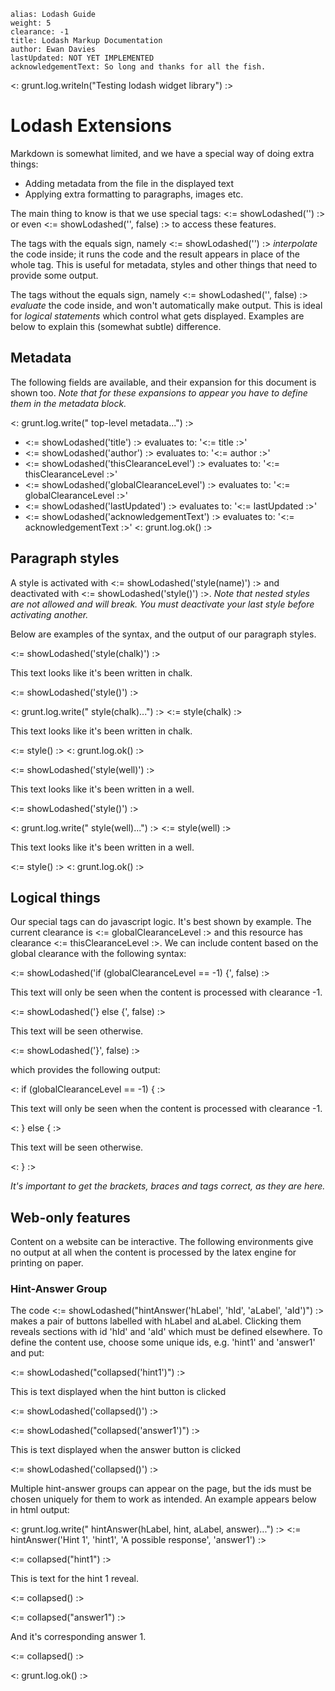 ````
alias: Lodash Guide
weight: 5
clearance: -1
title: Lodash Markup Documentation
author: Ewan Davies
lastUpdated: NOT YET IMPLEMENTED
acknowledgementText: So long and thanks for all the fish.

````

<: grunt.log.writeln("Testing lodash widget library") :>

# Lodash Extensions

Markdown is somewhat limited, and we have a special way of doing extra things:

- Adding metadata from the file in the displayed text
- Applying extra formatting to paragraphs, images etc.

The main thing to know is that we use special tags: <:= showLodashed('') :> or
even <:= showLodashed('', false) :> to access these features.

The tags with the equals sign, namely <:= showLodashed('') :> _interpolate_ 
the code inside; it runs the code and the result appears in place of the whole 
tag. This is useful for metadata, styles and other things that need to provide
some output.

The tags without the equals sign, namely <:= showLodashed('', false) :> 
_evaluate_ the code inside, and won't automatically make output. This is ideal
for _logical statements_ which control what gets displayed. Examples are below
to explain this (somewhat subtle) difference.

## Metadata

The following fields are available, and their expansion for this document is
shown too. _Note that for these expansions to appear you have to define them
in the metadata block._

<: grunt.log.write("  top-level metadata...") :>
- <:= showLodashed('title') :> evaluates to: '<:= title :>'
- <:= showLodashed('author') :> evaluates to: '<:= author :>'
- <:= showLodashed('thisClearanceLevel') :> evaluates to: '<:= thisClearanceLevel :>'
- <:= showLodashed('globalClearanceLevel') :> evaluates to: '<:= globalClearanceLevel :>'
- <:= showLodashed('lastUpdated') :> evaluates to: '<:= lastUpdated :>'
- <:= showLodashed('acknowledgementText') :> evaluates to: '<:= acknowledgementText :>'
<: grunt.log.ok() :>

## Paragraph styles

A style is activated with <:= showLodashed('style(name)') :> and deactivated 
with <:= showLodashed('style()') :>. _Note that nested styles are not allowed and
will break. You must deactivate your last style before activating another._

Below are examples of the syntax, and the output of our paragraph styles.

<:= showLodashed('style(chalk)') :>

This text looks like it's been written in chalk.

<:= showLodashed('style()') :>

<: grunt.log.write("  style(chalk)...") :>
<:= style(chalk) :>

This text looks like it's been written in chalk.

<:= style() :>
<: grunt.log.ok() :>

<:= showLodashed('style(well)') :>

This text looks like it's been written in a well.

<:= showLodashed('style()') :>

<: grunt.log.write("  style(well)...") :>
<:= style(well) :>

This text looks like it's been written in a well.

<:= style() :>
<: grunt.log.ok() :>

## Logical things

Our special tags can do javascript logic. It's best shown by example. The
current clearance is <:= globalClearanceLevel :> and this resource has 
clearance <:= thisClearanceLevel :>. We can include content based on the
global clearance with the following syntax:

<:= showLodashed('if (globalClearanceLevel == -1) {', false) :>

This text will only be seen when the content is processed with clearance -1.

<:= showLodashed('} else {', false) :>

This text will be seen otherwise.

<:= showLodashed('}', false) :>

which provides the following output:

<: if (globalClearanceLevel == -1) { :>

This text will only be seen when the content is processed with clearance -1.

<: } else { :>

This text will be seen otherwise.

<: } :>

_It's important to get the brackets, braces and tags correct, as they are
here._

## Web-only features

Content on a website can be interactive. The following environments give no
output at all when the content is processed by the latex engine for printing
on paper.

### Hint-Answer Group

The code <:= showLodashed("hintAnswer('hLabel', 'hId', 'aLabel', 'aId')") :> 
makes a pair of buttons labelled with hLabel and aLabel. Clicking them reveals
sections with id 'hId' and 'aId' which must be defined elsewhere. To define the
content use, choose some unique ids, e.g. 'hint1' and 'answer1' and put:

<:= showLodashed("collapsed('hint1')") :>

This is text displayed when the hint button is clicked

<:= showLodashed('collapsed()') :>

<:= showLodashed("collapsed('answer1')") :>

This is text displayed when the answer button is clicked

<:= showLodashed('collapsed()') :>

Multiple hint-answer groups can appear on the page, but the ids must be chosen
uniquely for them to work as intended. An example appears below in html output:

<: grunt.log.write("  hintAnswer(hLabel, hint, aLabel, answer)...") :>
<:= hintAnswer('Hint 1', 'hint1', 'A possible response', 'answer1') :>

<:= collapsed("hint1") :>

This is text for the hint 1 reveal.

<:= collapsed() :>

<:= collapsed("answer1") :>

And it's corresponding answer 1.

<:= collapsed() :>

<: grunt.log.ok() :>
